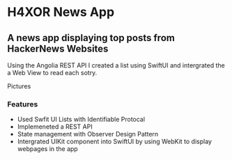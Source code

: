 # H4XOR News App
## A news app displaying top posts from HackerNews Websites

Using the Angolia REST API I created a list using SwiftUI and intergrated the a Web View to read each sotry. 

Pictures 

### Features
- Used Swfit UI Lists with Identifiable Protocal 
- Implemeneted a REST API
- State management with Observer Design Pattern 
- Intergrated UIKit component into SwiftUI by using WebKit to display webpages in the app



